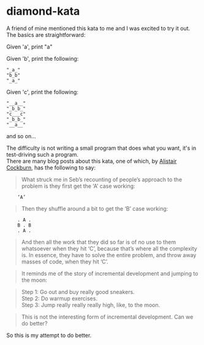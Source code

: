 # diamond-kata

A friend of mine mentioned this kata to me and I was excited to try it out.  The basics are straightforward:

Given 'a', print "a"

Given 'b', print the following:

    "_a_"
    "b_b"
    "_a_"

Given 'c', print the following:

    "__a__"
    "_b_b_"
    "c___c"
    "_b_b_"
    "__a__"

and so on...

The difficulty is not writing a small program that does what you want, it's in test-driving such a program.  
There are many blog posts about this kata, one of which, by [Alistair Cockburn]((http://alistair.cockburn.us/Thinking+before+programming)),
has the following to say:

>What struck me in Seb’s recounting of people’s approach to the problem is they first get the ‘A’ case working:

        ‘A’

>Then they shuffle around a bit to get the ‘B’ case working:

        . A .
        B . B
        . A .

>And then all the work that they did so far is of no use to them whatsoever when they hit ‘C’, because that’s where 
all the complexity is. In essence, they have to solve the entire problem, and throw away masses of code, when they 
hit ‘C’.

>It reminds me of the story of incremental development and jumping to the moon:  

>Step 1: Go out and buy really good sneakers.  
>Step 2: Do warmup exercises.  
>Step 3: Jump really really really high, like, to the moon.

>This is not the interesting form of incremental development. Can we do better?

So this is my attempt to do better.  

